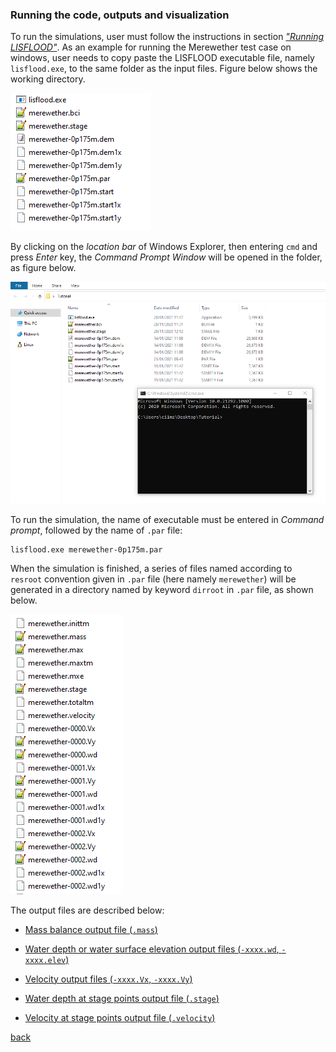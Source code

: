 ### Running the code, outputs and visualization

To run the simulations, user must follow the instructions in section [*"Running LISFLOOD"*](). As an example for running the Merewether test case on windows, user needs to copy paste the LISFLOOD executable file, namely `lisflood.exe`, to the same folder as the input files. Figure below shows the working directory.

![image](/Figures/mer12.png)

By clicking on the *location bar* of Windows Explorer, then entering `cmd` and press *Enter* key, the *Command Prompt Window* will be opened in the folder, as figure below.

![image](/Figures/mer13.png)

To run the simulation, the name of executable must be entered in *Command prompt*, followed by the name of `.par` file: 
```
lisflood.exe merewether-0p175m.par   
```

When the simulation is finished, a series of files named according to `resroot` convention given in `.par` file (here namely `merewether`) will be generated in a directory named by keyword `dirroot` in `.par` file, as shown below.

![image](/Figures/mer15.png)

The output files are described below:

- [Mass balance output file (`.mass`)](/Merewether3-1) 
  
- [Water depth or water surface elevation output files (`-xxxx.wd`, `-xxxx.elev`)](/Merewether3-2)

- [Velocity output files (`-xxxx.Vx`, `-xxxx.Vy`)](/Merewether3-3)

- [Water depth at stage points output file (`.stage`)](/Merewether3-4) 

- [Velocity at stage points output file (`.velocity`)](/Merewether3-5) 

[back](/Merewether.md)
